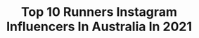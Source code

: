 ---
title: Top 10 Runners Instagram Influencers In Australia In 2021
description: >-
  Find top runners Instagram influencers in Australia in 2021. Most popular hashtags: #plantbased #tgif #wegotnow.
platform: Instagram
hits: 62
text_top: See the most popular Instagram influencers on inBeat.
text_bottom: Our database holds 62 Instagram influencers like this in Australia for you to work with.
profiles:
  - username: "fitfastfoods"
    fullname: >-
      CAROLENA KOSTAS
    bio: >-
      Runner 🏃‍♀️ | Fit & Fast Recipes👩‍🍳 | Sydney 🇦🇺 | Digital Marketing & Communications👩‍💻 | 💌fitfastfoods@yahoo.com.au
    location: "Australia"
    followers: 30188
    engagement: 698
    commentsToLikes: 0.059334
    id: ck5hn62z0n9y20i11te9pamgm
    verified: false
    hashtags: "#plantbased, #barillaaus, #gifted, #vegan"
  - username: "kylie_m_brown"
    fullname: >-
      Kylie Brown
    bio: >-
      Wife | Mumma 👧🏼👦🏼👩🏻 | Beauty Therapist 📩 kyliebrownbeauty@gmail.com @endo.runner Running page
    location: "Australia"
    followers: 51078
    engagement: 296
    commentsToLikes: 0.033496
    id: ck5c1bwsnuv340i11hvhejak3
    verified: false
    hashtags: "#butterflyrunners, #takeflight, #lockdown, #homeschooling"
  - username: "monicaplaza"
    fullname: >-
      🇧🇷🇦🇺Runner | Sporty Lifestyle
    bio: >-
      🏃🏻‍♀️Health-Conscious Runner Type ☀️ Beach Trips Girly 🌻Just smile! 💪Ambassador @virginactiveaustralia 📍Sydney, Australia 📩hello@monicaplaza.info
    location: "Australia"
    followers: 43972
    engagement: 136
    commentsToLikes: 0.057791
    id: ck8t8p0whl7m70j781swxjr6z
    verified: false
    hashtags: "#city2surfvr, #visitnewcastle, #catherinehillbay, #amimegusta"
  - username: "ollihoare"
    fullname: >-
      Oliver Hoare
    bio: >-
      Aussie boi. 🐨 running on clouds as a professional runner for @on_running ☁️. Training in Boulder CO. OAC. TBTC.
    location: "Australia"
    followers: 6142
    engagement: 2387
    commentsToLikes: 0.016049
    id: ck0vvseruqjru0i19u6rf3ao1
    verified: false
    hashtags: "#whereisolin, #oac, #b1g9"
  - username: "nanaaowusu"
    fullname: >-
      
    bio: >-
      Full time Aries | Part time Runner ￼💫 @domoreproject_
    location: "Australia"
    followers: 8423
    engagement: 1228
    commentsToLikes: 0.022357
    id: ck6two5fht4h70j71a4o0fide
    verified: false
    hashtags: "#collab, #blackouttuesday, #indigenouslivesmatter, #domore"
  - username: "lixsanyee"
    fullname: >-
      Alex Yee
    bio: >-
      Triathlete/Runner Lewisham to the World. Life is long but life is short Proudly: @newbalance @trekraceshop @oakleybike @huubdesign @maurten_official
    location: "Australia"
    followers: 21689
    engagement: 1686
    commentsToLikes: 0.003476
    id: ck0ttv1bv4flo0i19h7qtlbb0
    verified: false
    hashtags: "#wegotnow, #homeadvantage, #futuresinthebalance, #hailmary"
  - username: "bellapaigeofficial"
    fullname: >-
      B E L L A  P A I G E
    bio: >-
      ⚡️ 19 | Singer ✖️ Songwriter 📍 Melb, Aus ✌️ The Voice AU Runner Up S7 💌 Bookings/collabs → bellapaigemusic@gmail.com
    location: "Australia"
    followers: 33198
    engagement: 576
    commentsToLikes: 0.024817
    id: ck15qtspd4lwd0i197dc2u1dv
    verified: false
    hashtags: "#raisethecurtain, #sing, #live, #music"
  - username: "daveridley"
    fullname: >-
      Dave Ridley
    bio: >-
      🏃🏼 Runner | 2:19 Marathon ~ 64:43 Half ⏱ Coach @nikerunning Australia 🥤@ScienceInSport Athlete 🤑 Ad Man @acreativeagency 👣 Site | daveridley.com
    location: "Australia"
    followers: 12625
    engagement: 839
    commentsToLikes: 0.013361
    id: ckaovcele3zc30i78nugzw4m3
    verified: false
    hashtags: "#theline, #virtualr4k, #youcantstoptherun"
  - username: "georgia_dsmith"
    fullname: >-
      G E O R G I A
    bio: >-
      19 | Perth | @nickmitic_ ❤️ Paris 📍 Moulin Rouge 💃🏽 Freelance model - dm/email me💋 Runner up Miss World Australia ✨
    location: "Australia"
    followers: 4527
    engagement: 1583
    commentsToLikes: 0.026986
    id: ck6tv0s47jj0x0j71n7i5z5o9
    verified: false
    hashtags: "#eletricbike, #spiltdrinks, #goals"
  - username: "heidisee_"
    fullname: >-
      HEIDI SEE
    bio: >-
      Aussie pro distance runner. 🇦🇺 foodie | beach baby | cat lady Based in San Diego. 🇺🇸
    location: "Australia"
    followers: 38478
    engagement: 320
    commentsToLikes: 0.008935
    id: ck138apwkfbtv0i19wim9q33h
    verified: false
    hashtags: "#backontrack, #tgif, #heidandeat, #oneweekatatime"
---